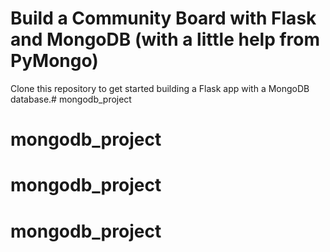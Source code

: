 # Build a Community Board with Flask and MongoDB (with a little help from PyMongo)

Clone this repository to get started building a Flask app with a MongoDB database.# mongodb_project
# mongodb_project
# mongodb_project
# mongodb_project
